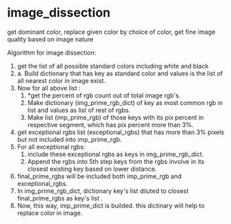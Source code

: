 # image_dissection
get dominant color, replace given color by choice of color, get fine image quality based on image nature

Algorithm for image dissection: 

1. get the list of all possible standard colors including white and black
2. a. Build dictionary that has key as standard color and values is the list of all nearest color in image exist.
3. Now for all above list :
   1. *get the percent of rgb count out of total image rgb's.
   2. Make dictionary (img_prime_rgb_dict) of key as most common rgb in list and values as list of rest of rgbs. 
   3. Make list (imp_prime_rgb) of those keys with its pix percent in respective segment, which has pix percent more than         3%.
4. get exceptional rgbs list (exceptional_rgbs) that has more than 3% pixels but not included into imp_prime_rgb.
5. For all exceptional rgbs:
   1. include these exceptional rgbs as keys in img_prime_rgb_dict.
   2. Append the rgbs into 5th step keys from the rgbs involve in its closest existing key based on lower distance.
6. final_prime_rgbs will be included both imp_prime_rgb and exceptional_rgbs.
7. In img_prime_rgb_dict, dictionary key's list diluted to closest final_prime_rgbs as key's list .
8. Now, this way, imp_prime_dict is builded. this dictinary will help to replace color in image.
